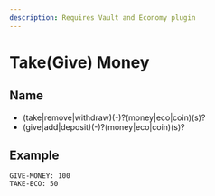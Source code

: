 ```yaml
---
description: Requires Vault and Economy plugin
---
```


# Take\(Give\) Money

## Name

* \(take\|remove\|withdraw\)\(-\)?\(money\|eco\|coin\)\(s\)?
* \(give\|add\|deposit\)\(-\)?\(money\|eco\|coin\)\(s\)?

## Example

```
GIVE-MONEY: 100
TAKE-ECO: 50
```



